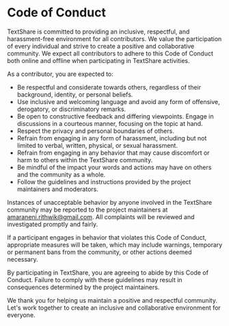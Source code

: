 # Code of Conduct

TextShare is committed to providing an inclusive, respectful, and harassment-free environment for all contributors. We value the participation of every individual and strive to create a positive and collaborative community. We expect all contributors to adhere to this Code of Conduct both online and offline when participating in TextShare activities.

As a contributor, you are expected to:

- Be respectful and considerate towards others, regardless of their background, identity, or personal beliefs.
- Use inclusive and welcoming language and avoid any form of offensive, derogatory, or discriminatory remarks.
- Be open to constructive feedback and differing viewpoints. Engage in discussions in a courteous manner, focusing on the topic at hand.
- Respect the privacy and personal boundaries of others.
- Refrain from engaging in any form of harassment, including but not limited to verbal, written, physical, or sexual harassment.
- Refrain from engaging in any behavior that may cause discomfort or harm to others within the TextShare community.
- Be mindful of the impact your words and actions may have on others and the community as a whole.
- Follow the guidelines and instructions provided by the project maintainers and moderators.

Instances of unacceptable behavior by anyone involved in the TextShare community may be reported to the project maintainers at [amaraneni.rithwik@gmail.com](mailto:amaraneni.rithwik@gmail.com). All complaints will be reviewed and investigated promptly and fairly.

If a participant engages in behavior that violates this Code of Conduct, appropriate measures will be taken, which may include warnings, temporary or permanent bans from the community, or other actions deemed necessary.

By participating in TextShare, you are agreeing to abide by this Code of Conduct. Failure to comply with these guidelines may result in consequences determined by the project maintainers.

We thank you for helping us maintain a positive and respectful community. Let's work together to create an inclusive and collaborative environment for everyone.
